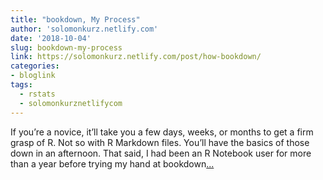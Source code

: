 ```yaml
---
title: "bookdown, My Process"
author: 'solomonkurz.netlify.com'
date: '2018-10-04'
slug: bookdown-my-process
link: https://solomonkurz.netlify.com/post/how-bookdown/
categories:
- bloglink
tags:
  - rstats
  - solomonkurznetlifycom
---
```


If you’re a novice, it’ll take you a few days, weeks, or months to get a firm grasp of R. Not so with R Markdown files. You’ll have the basics of those down in an afternoon. That said, I had been an R Notebook user for more than a year before trying my hand at bookdown[... <i class="fas fa-external-link-alt"></i>](https://solomonkurz.netlify.com/post/how-bookdown/)

